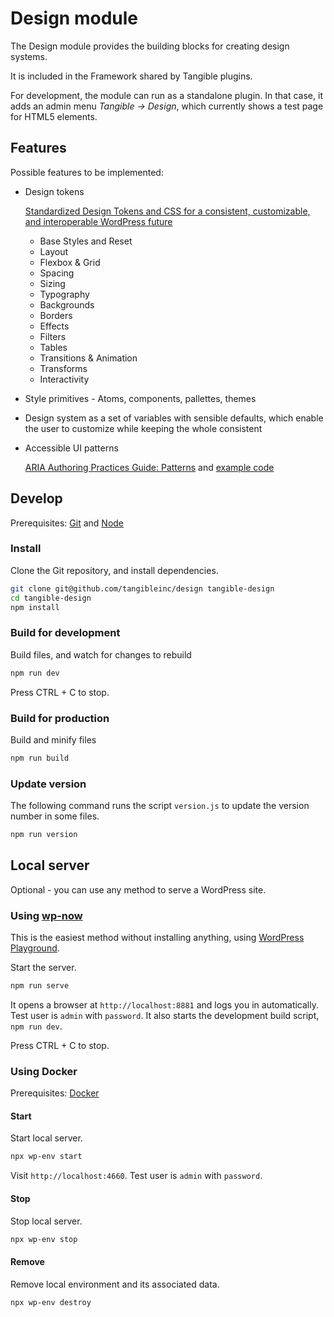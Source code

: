 # Design module

The Design module provides the building blocks for creating design systems.

It is included in the Framework shared by Tangible plugins.

For development, the module can run as a standalone plugin. In that case, it adds an admin menu *Tangible -&gt; Design*, which currently shows a test page for HTML5 elements.


## Features

Possible features to be implemented:

- Design tokens

  [Standardized Design Tokens and CSS for a consistent, customizable, and interoperable WordPress future](https://mrwweb.com/standardized-design-tokens-css-wordpress-future/)

  - Base Styles and Reset
  - Layout
  - Flexbox & Grid
  - Spacing
  - Sizing
  - Typography
  - Backgrounds
  - Borders
  - Effects
  - Filters
  - Tables
  - Transitions & Animation
  - Transforms
  - Interactivity

- Style primitives - Atoms, components, pallettes, themes

- Design system as a set of variables with sensible defaults, which enable the user to customize while keeping the whole consistent

- Accessible UI patterns

  [ARIA Authoring Practices Guide: Patterns](https://www.w3.org/WAI/ARIA/apg/patterns/) and [example code](https://github.com/w3c/aria-practices/tree/main/content/patterns)


## Develop

Prerequisites: [Git](https://git-scm.com/) and [Node](https://nodejs.org/en/)

### Install

Clone the Git repository, and install dependencies.

```sh
git clone git@github.com/tangibleinc/design tangible-design
cd tangible-design
npm install
```

### Build for development

Build files, and watch for changes to rebuild

```sh
npm run dev
```

Press CTRL + C to stop.

### Build for production

Build and minify files

```sh
npm run build
```

### Update version

The following command runs the script `version.js` to update the version number in some files.

```sh
npm run version
```

## Local server

Optional - you can use any method to serve a WordPress site.

### Using [wp-now](https://github.com/WordPress/playground-tools/tree/trunk/packages/wp-now)

This is the easiest method without installing anything, using [WordPress Playground](https://wordpress.org/playground/).

Start the server.

```sh
npm run serve
```

It opens a browser at `http://localhost:8881` and logs you in automatically. Test user is `admin` with `password`. It also starts the development build script, `npm run dev`.

Press CTRL + C to stop.

### Using Docker

Prerequisites: [Docker](https://docs.docker.com/get-started/overview/)

#### Start

Start local server.

```sh
npx wp-env start
```

Visit `http://localhost:4660`. Test user is `admin` with `password`.


#### Stop

Stop local server.

```sh
npx wp-env stop
```

#### Remove

Remove local environment and its associated data.

```sh
npx wp-env destroy
```

